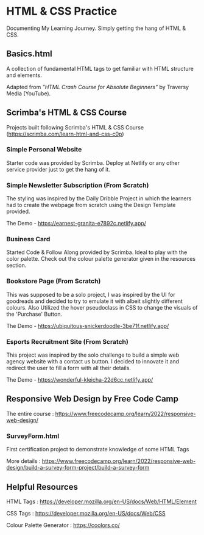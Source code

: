 # HTML & CSS Practice
Documenting My Learning Journey. Simply getting the hang of HTML & CSS. 

## Basics.html  
A collection of fundamental HTML tags to get familiar with HTML structure and elements.  

Adapted from *"HTML Crash Course for Absolute Beginners"* by Traversy Media (YouTube).  

## Scrimba's HTML & CSS Course
Projects built following Scrimba's HTML & CSS Course (https://scrimba.com/learn-html-and-css-c0p)

### Simple Personal Website
Starter code was provided by Scrimba.
Deploy at Netlify or any other service provider just to get the hang of it.

### Simple Newsletter Subscription (From Scratch)
The styling was inspired by the Daily Dribble Project in which the learners had to create the webpage from scratch using the Design Template provided.

The Demo - https://earnest-granita-e7892c.netlify.app/ 

### Business Card
Started Code & Follow Along provided by Scrimba. Ideal to play with the color palette. Check out the colour palette generator given in the resources section.

### Bookstore Page (From Scratch)
This was supposed to be a solo project, I was inspired by the UI for goodreads and decided to try to emulate it with albeit slightly different colours.
Also Utilized the hover pseudoclass in CSS to change the visuals of the 'Purchase' Button. 

The Demo - https://ubiquitous-snickerdoodle-3be71f.netlify.app/

### Esports Recruitment Site (From Scratch)
This project was inspired by the solo challenge to build a simple web agency website with a contact us button. I decided to innovate it and redirect the user to fill a form with all their details. 

The Demo - https://wonderful-kleicha-22d6cc.netlify.app/ 

## Responsive Web Design by Free Code Camp 
The entire course : https://www.freecodecamp.org/learn/2022/responsive-web-design/

### SurveyForm.html 
First certification project to demonstrate knowledge of some HTML Tags 

More details : https://www.freecodecamp.org/learn/2022/responsive-web-design/build-a-survey-form-project/build-a-survey-form

## Helpful Resources
HTML Tags : https://developer.mozilla.org/en-US/docs/Web/HTML/Element 

CSS Tags : https://developer.mozilla.org/en-US/docs/Web/CSS 

Colour Palette Generator : https://coolors.co/ 
